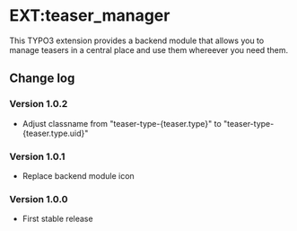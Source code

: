 # EXT:teaser_manager

This TYPO3 extension provides a backend module that allows you to manage teasers in a central place and use them whereever you need them.

## Change log

### Version 1.0.2
- Adjust classname from "teaser-type-{teaser.type}" to "teaser-type-{teaser.type.uid}" 

### Version 1.0.1
- Replace backend module icon

### Version 1.0.0

- First stable release